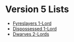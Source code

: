 # Version 5 Lists

- [Fyreslayers 1-Lord](Fyreslayers-1.markdown)
- [Dispossessed 1-Lord](Dispossessed-1.markdown)
- [Dwarves 2-Lords](Dwarves-2.markdown)

